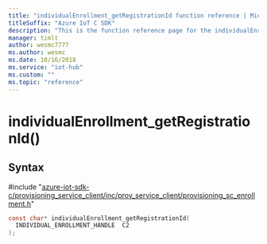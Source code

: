 ```yaml
---                             
title: "individualEnrollment_getRegistrationId function reference | Microsoft Docs" 
titleSuffix: "Azure IoT C SDK"            
description: "This is the function reference page for the individualEnrollment_getRegistrationId() function in the Azure IoT C SDK. This SDK is used with Azure IoT Hub and Azure IoT Hub Device Provisioning Service"            
manager: timlt                 
author: wesmc7777              
ms.author: wesmc               
ms.date: 10/16/2018                    
ms.service: "iot-hub"             
ms.custom: ""                
ms.topic: "reference"        
---                            
```


# individualEnrollment_getRegistrationId()

## Syntax

\#include "[azure-iot-sdk-c/provisioning_service_client/inc/prov_service_client/provisioning_sc_enrollment.h](../provisioning-sc-enrollment-h.md)"  
```C
const char* individualEnrollment_getRegistrationId(
  INDIVIDUAL_ENROLLMENT_HANDLE  C2
);
```

